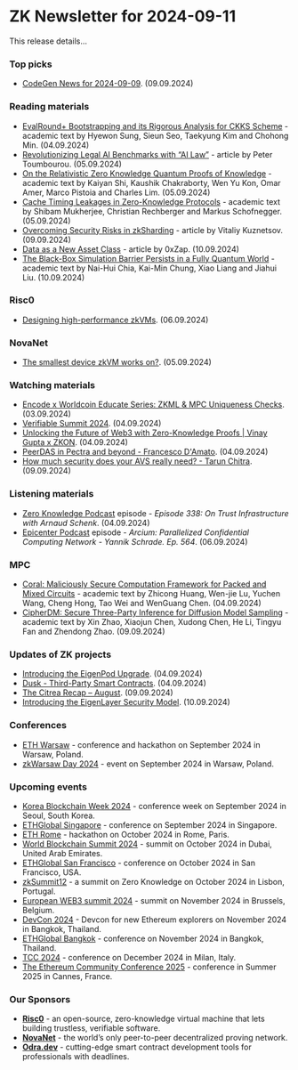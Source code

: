 # ZK Newsletter for 2024-09-11
This release details...

### Top picks
* [CodeGen News for 2024-09-09](https://codegen.substack.com/p/codegen-news-for-2024-09-09). (09.09.2024)

### Reading materials 
* [EvalRound+ Bootstrapping and its Rigorous Analysis for CKKS Scheme](https://eprint.iacr.org/2024/1379.pdf) - academic text by Hyewon Sung, Sieun Seo, Taekyung Kim and Chohong Min. (04.09.2024)
* [Revolutionizing Legal AI Benchmarks with “AI Law”](https://medium.com/@petertoumbourou/revolutionizing-legal-ai-benchmarks-with-ai-law-6d1fa73b51a5) - article by Peter Toumbourou. (05.09.2024)
* [On the Relativistic Zero Knowledge Quantum Proofs of Knowledge](https://arxiv.org/pdf/2409.03635) - academic text by Kaiyan Shi, Kaushik Chakraborty, Wen Yu Kon, Omar Amer, Marco Pistoia and Charles Lim. (05.09.2024)
* [Cache Timing Leakages in Zero-Knowledge Protocols](https://eprint.iacr.org/2024/1390.pdf) - academic text by Shibam Mukherjee, Christian Rechberger and Markus Schofnegger. (05.09.2024)
* [Overcoming Security Risks in zkSharding](https://nil.foundation/blog/post/security_zkSharding) - article by Vitaliy Kuznetsov. (09.09.2024)
* [Data as a New Asset Class](https://medium.com/@0xzap/data-as-a-new-asset-class-2f52df0ae008) - article by 0xZap. (10.09.2024)
* [The Black-Box Simulation Barrier Persists in a Fully Quantum World](https://arxiv.org/pdf/2409.06317) - academic text by Nai-Hui Chia, Kai-Min Chung, Xiao Liang and Jiahui Liu. (10.09.2024)

### Risc0
* [Designing high-performance zkVMs](https://risczero.com/blog/designing-high-performance-zkVMs). (06.09.2024)
 
### NovaNet 
* [The smallest device zkVM works on?](https://x.com/wyatt_benno/status/1831720000396149250). (05.09.2024)

### Watching materials
* [Encode x Worldcoin Educate Series: ZKML & MPC Uniqueness Checks](https://www.youtube.com/watch?v=k8dbbJicnxI). (03.09.2024)
* [Verifiable Summit 2024](https://www.youtube.com/watch?v=kw23u5djo2Y). (04.09.2024)
* [Unlocking the Future of Web3 with Zero-Knowledge Proofs | Vinay Gupta x ZKON](https://www.youtube.com/watch?v=QqycTlMVpLQ). (04.09.2024)
* [PeerDAS in Pectra and beyond - Francesco D'Amato](https://www.youtube.com/watch?v=WOdpO1tH_Us). (04.09.2024)
* [How much security does your AVS really need? - Tarun Chitra](https://www.youtube.com/watch?v=g_MnTlZDkoI). (09.09.2024)

### Listening materials
* [Zero Knowledge Podcast](https://zeroknowledge.fm/338-2/) episode - *Episode 338: On Trust Infrastructure with Arnaud Schenk*. (04.09.2024)
* [Epicenter Podcast](https://www.youtube.com/watch?v=C4m_ZT0Lvp8) episode - *Arcium: Parallelized Confidential Computing Network - Yannik Schrade. Ep. 564*. (06.09.2024)

### MPC
* [Coral: Maliciously Secure Computation Framework for Packed and Mixed Circuits](https://eprint.iacr.org/2024/1372.pdf) - academic text by Zhicong Huang, Wen-jie Lu, Yuchen Wang, Cheng Hong, Tao Wei and WenGuang Chen. (04.09.2024)
* [CipherDM: Secure Three-Party Inference for Diffusion Model Sampling](https://arxiv.org/pdf/2409.05414) - academic text by Xin Zhao, Xiaojun Chen, Xudong Chen, He Li, Tingyu Fan and Zhendong Zhao. (09.09.2024)

### Updates of ZK projects
* [Introducing the EigenPod Upgrade](https://www.blog.eigenlayer.xyz/introducing-the-eigenpod-upgrade/). (04.09.2024)
* [Dusk - Third-Party Smart Contracts](https://dusk.network/news/third-party-smart-contracts-on-mainnet/). (04.09.2024)
* [The Citrea Recap – August](https://www.blog.citrea.xyz/the-citrea-recap-august/). (09.09.2024)
* [Introducing the EigenLayer Security Model](https://www.blog.eigenlayer.xyz/introducing-the-eigenlayer-security-model/). (10.09.2024)

### Conferences
* [ETH Warsaw](https://www.ethwarsaw.dev/) - conference and hackathon on September 2024 in Warsaw, Poland.
* [zkWarsaw Day 2024](https://zkwarsaw.dev/) - event on September 2024 in Warsaw, Poland.

### Upcoming events
* [Korea Blockchain Week 2024](https://koreablockchainweek.com/) - conference week on September 2024 in Seoul, South Korea.
* [ETHGlobal Singapore](https://ethglobal.com/events/singapore2024) - conference on September 2024 in Singapore.
* [ETH Rome](https://form.jotform.com/241011812625343) - hackathon on October 2024 in Rome, Paris.
* [World Blockchain Summit 2024](https://worldblockchainsummit.com/dxb-oct-24/) - summit on October 2024 in Dubai, United Arab Emirates.
* [ETHGlobal San Francisco](https://ethglobal.com/events/sanfrancisco2024) - conference on October 2024 in San Francisco, USA.
* [zkSummit12](https://www.zksummit.com/) - a summit on Zero Knowledge on October 2024 in Lisbon, Portugal.
* [European WEB3 summit 2024](https://www.web3eurosummit.eu/) - summit on November 2024 in Brussels, Belgium.
* [DevCon 2024](https://devcon.org/) - Devcon for new Ethereum explorers on November 2024 in Bangkok, Thailand.
* [ETHGlobal Bangkok](https://ethglobal.com/events/bangkok) - conference on November 2024 in Bangkok, Thailand. 
* [TCC 2024](https://tcc.iacr.org/2024/) - conference on December 2024 in Milan, Italy.
* [The Ethereum Community Conference 2025](https://ethcc.io/) - conference in Summer 2025 in Cannes, France.

### Our Sponsors
* **[Risc0](https://www.risczero.com/)** - an open-source, zero-knowledge virtual machine that lets building trustless, verifiable software.
* **[NovaNet](https://www.novanet.xyz/)** - the world’s only peer-to-peer decentralized proving network.
* **[Odra.dev](https://odra.dev)** - cutting-edge smart contract development tools for professionals with deadlines.
